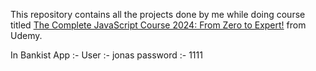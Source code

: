 This repository contains all the projects done by me while doing course titled [The Complete JavaScript Course 2024: From Zero to Expert!](https://www.udemy.com/course/the-complete-javascript-course/) from Udemy.

In Bankist App :- 
User :- jonas
password :- 1111
